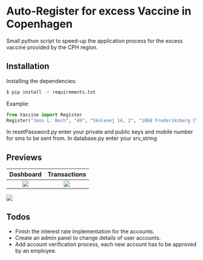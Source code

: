 # Auto-Register for excess Vaccine in Copenhagen

Small python script to speed-up the application process for the excess vaccine provided by the CPH region.

## Installation

Installing the dependencies:

```sh
$ pip install -r requirements.txt
```
Example:

```py
from Vaccine import Register
Register("Jens L. Bech", "49", "Skolevej 14, 2", "1868 Frederiksberg C", "29291981", 5)
```

In resetPassword.py enter your private and public keys and mobile number for sms to be sent from.
In database.py enter your srv_string

## Previews
 Dashboard             |  Transactions
:-------------------------:|:-------------------------:
![](https://i.imgur.com/eY0jNY4.png)  |  ![](https://i.imgur.com/VTsyVls.png)

        

[![](https://i.gyazo.com/5eb8a04bc082be7d9f5c9be5af46e6ac.gif)](https://gyazo.com/5eb8a04bc082be7d9f5c9be5af46e6ac) 

## Todos

- Finish the interest rate implementation for the accounts.
- Create an admin panel to change details of user accounts.
- Add account verification process, each new account has to be approved by an employee.
